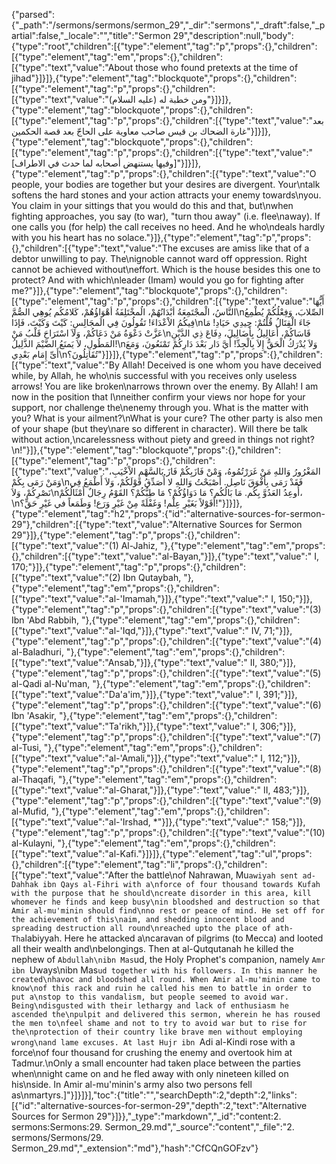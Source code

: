 {"parsed":{"_path":"/sermons/sermons/sermon_29","_dir":"sermons","_draft":false,"_partial":false,"_locale":"","title":"Sermon 29","description":null,"body":{"type":"root","children":[{"type":"element","tag":"p","props":{},"children":[{"type":"element","tag":"em","props":{},"children":[{"type":"text","value":"About those who found pretexts at the time of jihad"}]}]},{"type":"element","tag":"blockquote","props":{},"children":[{"type":"element","tag":"p","props":{},"children":[{"type":"text","value":"ومن خطبة له (عليه السلام)"}]}]},{"type":"element","tag":"blockquote","props":{},"children":[{"type":"element","tag":"p","props":{},"children":[{"type":"text","value":"بعد غارة الضحاك بن قيس صاحب معاوية على الحاجّ بعد قصة الحكمين"}]}]},{"type":"element","tag":"blockquote","props":{},"children":[{"type":"element","tag":"p","props":{},"children":[{"type":"text","value":"[وفيها يستنهض أصحابه لما حدث في الاطراف]"}]}]},{"type":"element","tag":"p","props":{},"children":[{"type":"text","value":"O people, your bodies are together but your desires are divergent. Your\ntalk softens the hard stones and your action attracts your enemy towards\nyou. You claim in your sittings that you would do this and that, but\nwhen fighting approaches, you say (to war), \"turn thou away\" (i.e. flee\naway). If one calls you (for help) the call receives no heed. And he who\ndeals hardly with you his heart has no solace."}]},{"type":"element","tag":"p","props":{},"children":[{"type":"text","value":"The excuses are amiss like that of a debtor unwilling to pay. The\nignoble cannot ward off oppression. Right cannot be achieved without\neffort. Which is the house besides this one to protect? And with which\nleader (Imam) would you go for fighting after me?"}]},{"type":"element","tag":"blockquote","props":{},"children":[{"type":"element","tag":"p","props":{},"children":[{"type":"text","value":"أَيُّهَا النَّاسُ، الْمجْتَمِعَةُ أبْدَانُهُمْ، الُمخْتَلِفَةُ أهْوَاؤُهُمْ، كَلامُكُم يُوهِي الصُّمَّ\nالصِّلابَ، وَفِعْلُكُمْ يُطْمِعُ فِيكُمُ الاْعْدَاءَ! تَقُولُونَ فِي الَمجَالِسِ: كَيْتَ وَكَيْتَ، فَإذَا\nجَاءَ الْقِتَالُ قُلْتُمْ: حِيدِي حَيَادِ! مَا عَزَّتْ دَعْوَةُ مَنْ دَعَاكُمْ، وَلاَ اسْتَرَاحَ قَلْبُ مَنْ\nقَاسَاكُمْ، أَعَالِيلُ بِأَضَالِيلَ، دِفَاعَ ذِي الدَّيْنِ المَطُولِ، لاَ يَمنَعُ الضَّيْمَ الذَّلِيلُ!\nوَلاَ يُدْرَكُ الْحَقُّ إِلاَ بِالْجِدِّ! أَيَّ دَار بَعْدَ دَارِكُمْ تَمْنَعُونَ، وَمَعَ أَىِّ إِمَام بَعْدِي\nتُقَاتِلُونَ؟"}]}]},{"type":"element","tag":"p","props":{},"children":[{"type":"text","value":"By Allah! Deceived is one whom you have deceived while, by Allah, he who\nis successful with you receives only useless arrows! You are like broken\narrows thrown over the enemy. By Allah! I am now in the position that I\nneither confirm your views nor hope for your support, nor challenge the\nenemy through you. What is the matter with you? What is your ailment?\nWhat is your cure? The other party is also men of your shape (but they\nare so different in character). Will there be talk without action,\ncarelessness without piety and greed in things not right?\n!"}]},{"type":"element","tag":"blockquote","props":{},"children":[{"type":"element","tag":"p","props":{},"children":[{"type":"text","value":"المَغْرُورُ وَاللهِ مَنْ غَرَرْتُمُوهُ، وَمْنْ فَازَبِكُمْ فَازَ بَالسَّهْمِ الاْخْيَبِ، وَمَنْ رَمَى بِكُمْ\nفَقَدْ رَمَى بِأَفْوَقَ نَاصِل. أَصْبَحْتُ وَاللهِ لا أُصَدِّقُ قَوْلَكُمْ، وَلاَ أَطْمَعُ فِي نَصْرِكُمْ، وَلاَ\nأُوعِدُ العَدُوَّ بِكُم. مَا بَالُكُم؟ مَا دَوَاؤُكُمْ؟ مَا طِبُّكُمْ؟ القَوْمُ رِجَالٌ أَمْثَالُكُمْ،\nأَقَوْلاً بَغَيْرِ عِلْم! وَغَفْلَةً مِنْ غَيْرِ وَرَع! وَطَمَعاً في غَيْرِ حَقٍّ؟!"}]}]},{"type":"element","tag":"h2","props":{"id":"alternative-sources-for-sermon-29"},"children":[{"type":"text","value":"Alternative Sources for Sermon 29"}]},{"type":"element","tag":"p","props":{},"children":[{"type":"text","value":"(1) Al-Jahiz, "},{"type":"element","tag":"em","props":{},"children":[{"type":"text","value":"al-Bayan,"}]},{"type":"text","value":" I, 170;"}]},{"type":"element","tag":"p","props":{},"children":[{"type":"text","value":"(2) Ibn Qutaybah, "},{"type":"element","tag":"em","props":{},"children":[{"type":"text","value":"al-'Imamah,"}]},{"type":"text","value":" I, 150;"}]},{"type":"element","tag":"p","props":{},"children":[{"type":"text","value":"(3) Ibn 'Abd Rabbih, "},{"type":"element","tag":"em","props":{},"children":[{"type":"text","value":"al-'Iqd,"}]},{"type":"text","value":" IV, 71;"}]},{"type":"element","tag":"p","props":{},"children":[{"type":"text","value":"(4) al-Baladhuri, "},{"type":"element","tag":"em","props":{},"children":[{"type":"text","value":"Ansab,"}]},{"type":"text","value":" II, 380;"}]},{"type":"element","tag":"p","props":{},"children":[{"type":"text","value":"(5) al-Qadi al-Nu'man, "},{"type":"element","tag":"em","props":{},"children":[{"type":"text","value":"Da'a'im,"}]},{"type":"text","value":" I, 391;"}]},{"type":"element","tag":"p","props":{},"children":[{"type":"text","value":"(6) Ibn 'Asakir, "},{"type":"element","tag":"em","props":{},"children":[{"type":"text","value":"Ta'rikh,"}]},{"type":"text","value":" I, 306;"}]},{"type":"element","tag":"p","props":{},"children":[{"type":"text","value":"(7) al-Tusi, "},{"type":"element","tag":"em","props":{},"children":[{"type":"text","value":"al-'Amali,"}]},{"type":"text","value":" I, 112;"}]},{"type":"element","tag":"p","props":{},"children":[{"type":"text","value":"(8) al-Thaqafi, "},{"type":"element","tag":"em","props":{},"children":[{"type":"text","value":"al-Gharat,"}]},{"type":"text","value":" II, 483;"}]},{"type":"element","tag":"p","props":{},"children":[{"type":"text","value":"(9) al-Mufid, "},{"type":"element","tag":"em","props":{},"children":[{"type":"text","value":"al-'Irshad, *"}]},{"type":"text","value":" 158;"}]},{"type":"element","tag":"p","props":{},"children":[{"type":"text","value":"(10) al-Kulayni, "},{"type":"element","tag":"em","props":{},"children":[{"type":"text","value":"al-Kafi."}]}]},{"type":"element","tag":"ul","props":{},"children":[{"type":"element","tag":"li","props":{},"children":[{"type":"text","value":"After the battle\nof Nahrawan, Mu`awiyah sent ad-Dahhak ibn Qays al-Fihri with a\nforce of four thousand towards Kufah with the purpose that he should\ncreate disorder in this area, kill whomever he finds and keep busy\nin bloodshed and destruction so that Amir al-mu'minin should find\nno rest or peace of mind. He set off for the achievement of this\naim, and shedding innocent blood and spreading destruction all round\nreached upto the place of ath-Tha`labiyyah. Here he attacked a\ncaravan of pilgrims (to Mecca) and looted all their wealth and\nbelongings. Then at al-Qutqutanah he killed the nephew of `Abdullah\nibn Mas`ud, the Holy Prophet's companion, namely `Amr ibn `Uways\nibn Mas`ud together with his followers. In this manner he created\nhavoc and bloodshed all round. When Amir al-mu'minin came to know\nof this rack and ruin he called his men to battle in order to put a\nstop to this vandalism, but people seemed to avoid war. Being\ndisgusted with their lethargy and lack of enthusiasm he ascended the\npulpit and delivered this sermon, wherein he has roused the men to\nfeel shame and not to try to avoid war but to rise for the\nprotection of their country like brave men without employing wrong\nand lame excuses. At last Hujr ibn `Adi al-Kindi rose with a force\nof four thousand for crushing the enemy and overtook him at Tadmur.\nOnly a small encounter had taken place between the parties when\nnight came on and he fled away with only nineteen killed on his\nside. In Amir al-mu'minin's army also two persons fell as\nmartyrs.]"}]}]}],"toc":{"title":"","searchDepth":2,"depth":2,"links":[{"id":"alternative-sources-for-sermon-29","depth":2,"text":"Alternative Sources for Sermon 29"}]}},"_type":"markdown","_id":"content:2. sermons:Sermons:29. Sermon_29.md","_source":"content","_file":"2. sermons/Sermons/29. Sermon_29.md","_extension":"md"},"hash":"CfCQnGOFzv"}